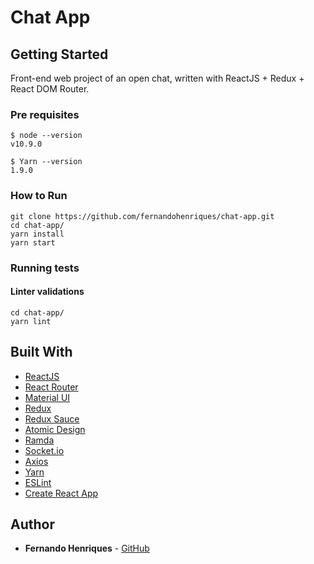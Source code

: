 # Chat App

## Getting Started

Front-end web project of an open chat, written with ReactJS + Redux + React DOM Router.

### Pre requisites

```
$ node --version
v10.9.0

$ Yarn --version
1.9.0

```


### How to Run

```
git clone https://github.com/fernandohenriques/chat-app.git
cd chat-app/
yarn install
yarn start
```


### Running tests

#### Linter validations
```
cd chat-app/
yarn lint
```


## Built With

* [ReactJS](https://reactjs.org/)
* [React Router](https://reacttraining.com/react-router/web/guides/philosophy)
* [Material UI](https://material-ui.com/)
* [Redux](https://redux.js.org/)
* [Redux Sauce](https://github.com/infinitered/reduxsauce)
* [Atomic Design](https://docs.expo.io/versions/latest/)
* [Ramda](https://ramdajs.com/)
* [Socket.io](https://socket.io)
* [Axios](https://github.com/axios/axios)
* [Yarn](https://yarnpkg.com/)
* [ESLint](https://eslint.org/)
* [Create React App](https://github.com/facebook/create-react-app)


## Author

* **Fernando Henriques** - [GitHub](https://github.com/fernandohenriques)
